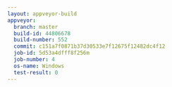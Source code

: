 ```yaml
---
layout: appveyor-build
appveyor:
  branch: master
  build-id: 44806678
  build-number: 552
  commit: c151a7f0871b37d30533e7f12675f12482dc4f12
  job-id: 5d53a4dfff8f256m
  job-number: 4
  os-name: Windows
  test-result: 0
---
```

